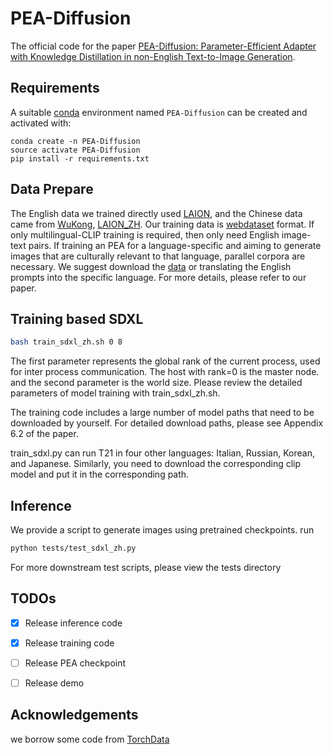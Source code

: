 # PEA-Diffusion


The official code for the paper [PEA-Diffusion: Parameter-Efficient Adapter with Knowledge Distillation in non-English Text-to-Image Generation](https://arxiv.org/abs/2311.17086).

## Requirements
A suitable [conda](https://conda.io/) environment named `PEA-Diffusion` can be created
and activated with:

```
conda create -n PEA-Diffusion   
source activate PEA-Diffusion   
pip install -r requirements.txt
```

## Data Prepare 
The English data we trained directly used [LAION](https://huggingface.co/datasets/laion/laion2B-en), and the Chinese data came from [WuKong](https://wukong-dataset.github.io/wukong-dataset/), [LAION_ZH](https://huggingface.co/datasets/IDEA-CCNL/laion2B-multi-chinese-subset). Our training data is [webdataset](https://github.com/webdataset/webdataset) format. If only multilingual-CLIP training is required, then only need English image-text pairs.
If training an PEA for a language-specific and aiming to generate images that are culturally relevant to that language, parallel corpora are necessary. We suggest download the [data](https://huggingface.co/datasets/laion/laion2B-multi-joined-translated-to-en) or translating the English prompts into the specific language. For more details, please refer to our paper.


## Training based SDXL

```bash
bash train_sdxl_zh.sh 0 8
```
The first parameter represents the global rank of the current process, used for inter process communication. The host with rank=0 is the master node.
and the second parameter is the world size. Please review the detailed parameters of model training with train_sdxl_zh.sh.

The training code includes a large number of model paths that need to be downloaded by yourself. For detailed download paths, please see Appendix 6.2 of the paper.

train_sdxl.py can run T21 in four other languages: Italian, Russian, Korean, and Japanese. Similarly, you need to download the corresponding clip model and put it in the corresponding path.

## Inference

We provide a script to generate images using pretrained checkpoints. run
```bash
python tests/test_sdxl_zh.py
```
For more downstream test scripts, please view the tests directory


## TODOs

- [x] Release inference code
- [x] Release training code
- [ ] Release PEA checkpoint
- [ ] Release demo


## Acknowledgements
we borrow some code from [TorchData](https://github.com/pytorch/data/blob/a5b4720dece60565788ac4c9a85e01719188b28e/torchdata/datapipes/iter/util/samplemultiplexer.py)